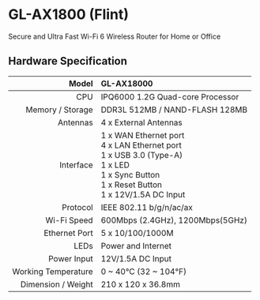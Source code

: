 # GL-AX1800 (Flint)

Secure and Ultra Fast Wi-Fi 6 Wireless Router for Home or Office

## Hardware Specification

|                         Model | GL-AX18000                                            |
| ----------------------------: | :---------------------------------------------------- |
|                           CPU | IPQ6000 1.2G Quad-core Processor                      |
|              Memory / Storage | DDR3L 512MB / NAND-FLASH 128MB                        |
|                      Antennas | 4 x External Antennas                                 |
|                     Interface | 1 x WAN Ethernet port<br>4 x LAN Ethernet port<br>1 x USB 3.0 (Type-A)<br>1 x LED<br>1 x Sync Button<br>1 x Reset Button<br>1 x 12V/1.5A DC Input<br>                           |
|                      Protocol | IEEE 802.11 b/g/n/ac/ax                               |
|                   Wi-Fi Speed | 600Mbps (2.4GHz), 1200Mbps(5GHz)                      |
|                 Ethernet Port | 5 x 10/100/1000M                                      |
|                          LEDs | Power and Internet                                    |
|                   Power Input | 12V/1.5A DC Input                                     |
|           Working Temperature | 0 ~ 40°C (32 ~ 104°F)                                 |
|            Dimension / Weight | 210 x 120 x 36.8mm                                    |
